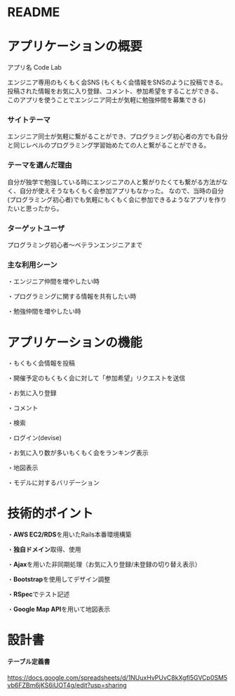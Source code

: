 # README

# アプリケーションの概要
アプリ名 Code Lab

エンジニア専用のもくもく会SNS
(もくもく会情報をSNSのように投稿できる。投稿された情報をお気に入り登録、コメント、参加希望をすることができる、
このアプリを使うことでエンジニア同士が気軽に勉強仲間を募集できる)

### サイトテーマ
エンジニア同士が気軽に繋がることができ、プログラミング初心者の方でも自分と同じレベルのプログラミング学習始めたての人と繋がることができる。

### テーマを選んだ理由
自分が独学で勉強している時にエンジニアの人と繋がりたくても繋がる方法がなく、自分が使えそうなもくもく会参加アプリもなかった。
なので、当時の自分(プログラミング初心者)でも気軽にもくもく会に参加できるようなアプリを作りたいと思ったから。

### ターゲットユーザ
プログラミング初心者～ベテランエンジニアまで

### 主な利用シーン
・エンジニア仲間を増やしたい時

・プログラミングに関する情報を共有したい時

・勉強仲間を増やしたい時

# アプリケーションの機能
・もくもく会情報を投稿

・開催予定のもくもく会に対して「参加希望」リクエストを送信

・お気に入り登録

・コメント

・検索

・ログイン(devise)

・お気に入り数が多いもくもく会をランキング表示

・地図表示

・モデルに対するバリデーション

# 技術的ポイント
・**AWS EC2/RDS**を用いたRails本番環境構築

・**独自ドメイン**取得、使用

・**Ajax**を用いた非同期処理（お気に入り登録/未登録の切り替え表示）

・**Bootstrap**を使用してデザイン調整

・**RSpec**でテスト記述

・**Google Map API**を用いて地図表示

# 設計書
#### テーブル定義書
https://docs.google.com/spreadsheets/d/1NUuxHvPUvC8kXgfl5GVCp0SM5vb6FZBm6jKS6iUOT4g/edit?usp=sharing

